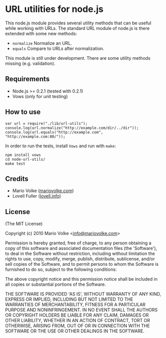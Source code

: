URL utilities for node.js
============================================

This node.js module provides several utility methods that can be useful while working with URLs.
The standard URL module of node.js is there extended with some new methods:

- `normalize` Normalize an URL.
- `equals` Compare to URLs after normalization.

This module is still under development. There are some utility methods missing (e.g. validation).

## Requirements

- Node.js >= 0.2.1 (tested with 0.2.1)
- Vows (only for unit testing)

## How to use

	var url = require("./lib/url-utils");
	console.log(url.normalize("http://example.com/dir/../dir"));
	console.log(url.equals("http://example.com", "http://example.com:80/"));

In order to run the tests, install `Vows` and run with `make`:

	npm install vows
	cd node-url-utils/
	make test

## Credits

- Mario Volke ([mariovolke.com](http://mariovolke.com))
- Lovell Fuller ([lovell.info](http://lovell.info/))

## License 

(The MIT License)

Copyright (c) 2010 Mario Volke &lt;info@mariovolke.com&gt;

Permission is hereby granted, free of charge, to any person obtaining
a copy of this software and associated documentation files (the
'Software'), to deal in the Software without restriction, including
without limitation the rights to use, copy, modify, merge, publish,
distribute, sublicense, and/or sell copies of the Software, and to
permit persons to whom the Software is furnished to do so, subject to
the following conditions:

The above copyright notice and this permission notice shall be
included in all copies or substantial portions of the Software.

THE SOFTWARE IS PROVIDED 'AS IS', WITHOUT WARRANTY OF ANY KIND,
EXPRESS OR IMPLIED, INCLUDING BUT NOT LIMITED TO THE WARRANTIES OF
MERCHANTABILITY, FITNESS FOR A PARTICULAR PURPOSE AND NONINFRINGEMENT.
IN NO EVENT SHALL THE AUTHORS OR COPYRIGHT HOLDERS BE LIABLE FOR ANY
CLAIM, DAMAGES OR OTHER LIABILITY, WHETHER IN AN ACTION OF CONTRACT,
TORT OR OTHERWISE, ARISING FROM, OUT OF OR IN CONNECTION WITH THE
SOFTWARE OR THE USE OR OTHER DEALINGS IN THE SOFTWARE.

